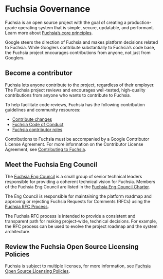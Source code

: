 # Fuchsia Governance

Fuchsia is an open source project with the goal of creating a production-grade
operating system that is simple, secure, updatable, and performant.
Learn more about [Fuchsia’s core principles](concepts/index.md).

Google steers the direction of Fuchsia and makes platform decisions related to
Fuchsia. While Googlers contribute substantially to Fuchsia’s code base, the
Fuchsia project encourages contributions from anyone, not just from Googlers.

## Become a contributor

Fuchsia lets anyone contribute to the project, regardless of their employer.
The Fuchsia project reviews and encourages well-tested, high-quality
contributions from anyone who wants to contribute to Fuchsia.

To help facilitate code reviews, Fuchsia has the following contribution
guidelines and community resources:

  * [Contribute changes](development/source_code/contribute_changes.md)
  * [Fuchsia Code of Conduct](/CODE_OF_CONDUCT.md)
  * [Fuchsia contributor roles](contribute/community/contributor-roles.md)

Contributions to Fuchsia must be accompanied by a Google Contributor License
Agreement. For more information on the Contributor License
Agreement, see [Contributing to Fuchsia](/CONTRIBUTING.md#contributor_license_agreement).

## Meet the Fuchsia Eng Council

The [Fuchsia Eng Council](contribute/governance/eng_council.md)
is a small group of senior technical leaders responsible for providing a
coherent technical vision for Fuchsia. Members of the
Fuchsia Eng Council are listed in the [Fuchsia Eng Council Charter](contribute/governance/eng_council.md#current_members).

The Eng Council is responsible for maintaining the platform roadmap and approving
or rejecting Fuchsia Requests for Comments (RFCs) using the [Fuchsia RFC Process](contribute/governance/rfcs/README.md).

The Fuchsia RFC process is intended to provide a consistent and transparent
path for making project-wide, technical decisions. For example, the RFC process
can be used to evolve the project roadmap and the system architecture.

## Review the Fuchsia Open Source Licensing Policies

Fuchsia is subject to multiple licenses, for more information,
see [Fuchsia Open Source Licensing Policies](contribute/governance/policy/open-source-licensing-policies.md).
